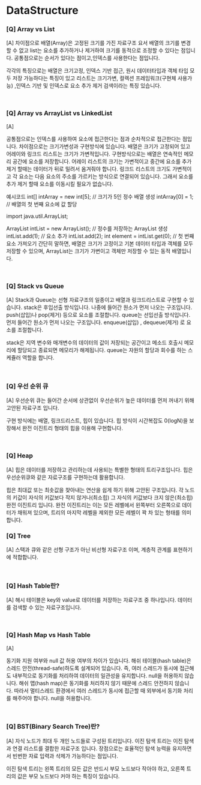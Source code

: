 # DataStructure

### [Q] Array vs List
[A]
 차이점으로 배열(Array)은 고정된 크기를 가진 자료구조 요서 배열의 크기를 변경할 수 없고 list는 요소를 추가하거나 제거하여 크기를 동적으로 조정할 수 있다는 점입니다.
 공통점으로는 순서가 있다는 점이고,인덱스를 사용한다는 점입니다.

 각각의 특징으로는
 배열은 크기고정, 인덱스 기반 접근, 원시 데이터타입과 객체 타입 모두 저장 가능하다는 특징이 있고
 리스트는 크기가변, 컬렉션 프레임워크(구현체 사용가능) ,인덱스 기반 및 인덱스로 요소 추가 제거 검색이라는 특징 있습니다.
 

  
<br>

### [Q] Array vs ArrayList vs LinkedList
[A]


공통점으로는 인덱스를 사용하여 요소에 접근한다는 점과 순차적으로 접근한다는 점입니다.
차이점으로는 크기가변성과 구현방식에 있습니다.
배열은 크기가 고정되어 있고 어레이와 링크드 리스트는 크기가 가변적입니다.
구현방식으로는 
배열은 연속적인 메모리 공간에 요소를 저장합니다.
어레이 리스트의 크기는 가변적이고 중간에 요소를 추가 제거 할때는 데이터가 뒤로 밀려서 옴겨줘야 합니다.
링크드 리스트의 크기도 가변적이고 각 요소는 다음 요소의 주소를 가르키는 방식으로 연결되어 있습니다. 그래서 요소를 추가 제거 할때 요소를 이동시킬 필요가 없습니다.

예시코드
<Array>
int[] intArray = new int[5]; // 크기가 5인 정수 배열 생성
intArray[0] = 1; // 배열의 첫 번째 요소에 값 할당

<ArrayList>
import java.util.ArrayList;

ArrayList<Integer> intList = new ArrayList<Integer>(); // 정수를 저장하는 ArrayList 생성
intList.add(1); // 요소 추가
intList.add(2);
int element = intList.get(0); // 첫 번째 요소 가져오기
간단히 말하면, 배열은 크기가 고정이고 기본 데이터 타입과 객체를 모두 저장할 수 있으며, ArrayList는 크기가 가변이고 객체만 저장할 수 있는 동적 배열입니다.

<br>

### [Q] Stack vs Queue
[A]
Stack과 Queue는 선형 자료구조의 일종이고 배열과 링크드리스트로 구현할 수 있습니다.
stack은 후입선출 방식입니다. 나중에 들어간 원소가 먼저 나오는 구조입니다. push(삽입)나 pop(제거) 등으로 요소를 조절합니다.
queue는 선입선출 방식입니다. 먼저 들어간 원소가 먼저 나오는 구조입니다. enqueue(삽입) , dequeue(제거) 로 요소를 조절합니다.

stack은 지역 변수와 매개변수의 데이터의 값이 저장되는 공간이고 메소드 호출시 메모리에 할당되고 종료되면 메모리가 해제됩니다.
queue는 자원의 할당과 회수를 하는 스케쥴러 역할을 합니다.

<br>

### [Q] 우선 순위 큐
[A]
우선순위 큐는 들어간 순서에 상관없이 우선순위가 높은 데이터를 먼저 꺼내기 위해 고안된 자료구조 입니다.

구현 방식에는 배열, 링크드리스트, 힙이 있습니다. 힙 방식이 시간복잡도 0(logN)을 보장해서 완전 이진트리 형태의 힙을 이용해 구현합니다.

<br>

### [Q] Heap
[A]
힙은 데이터를 저장하고 관리하는데 사용되는 특별한 형태의 트리구조입니다. 힙은 우선순위큐와 같은 자료구조를 구현하는데 활용합니다.

힙은 최대값 또는 최솟값을 찾아내는 연산을 쉽게 하기 위해 고안된 구조입니다.
각 노드의 키값이 자식의 키값보다 작지 않거나(최소힙) 그 자식의 키값보다 크지 않은(최소힙) 완전 이진트리 입니다.
완전 이진트리는 이는 모든 레벨에서 왼쪽부터 오른쪽으로 데이터가 채워져 있으며, 트리의 마지막 레벨을 제외한 모든 레벨이 꽉 차 있는 형태를 의미합니다.
<br>

### [Q] Tree
[A]
스택과 큐와 같은 선형 구조가 아닌 비선형 자료구조 이며, 계층적 관계를 표현하기에 적합합니다. 

<br>

### [Q] Hash Table란?
[A]
해시 테이블은 key와 value로 데이터를 저장하는 자료구조 중 하나입니다. 데이터를 검색할 수 있는 자료구조입니다.


<br>

### [Q] Hash Map vs Hash Table
[A]

동기화 지원 여부와 null 값 허용 여부의 차이가 있습니다.
해쉬 테이블(hash table)은 스레드 안전(thread-safe)하도록 설계되어 있습니다. 즉, 여러 스레드가 동시에 접근해도 내부적으로 동기화를 처리하여 데이터의 일관성을 유지합니다. 
null을 허용하지 않습니다.
해쉬 맵(hash map)은 동기화를 처리하지 않기 때문에 스레드 안전하지 않습니다. 따라서 멀티스레드 환경에서 여러 스레드가 동시에 접근할 때 외부에서 동기화 처리를 해주어야 합니다.
null을 허용합니다.

<br>

### [Q] BST(Binary Search Tree)란?
[A]
자식 노드가 최대 두 개인 노드들로 구성된 트리입니다.
이진 탐색 트리는 이진 탐색과 연결 리스트를 결합한 자료구조 입니다.
장점으로는 효율적인 탐색 능력을 유지하면서 빈번한 자료 입력과 삭제가 가능하다는 점입니다.

이진 탐색 트리는 왼쪽 트리의 모든 값은 반드시 부모 노드보다 작아야 하고, 오른쪽 트리의 값은 부모 노드보다 커야 하는 특징이 있습니다.


<br>

